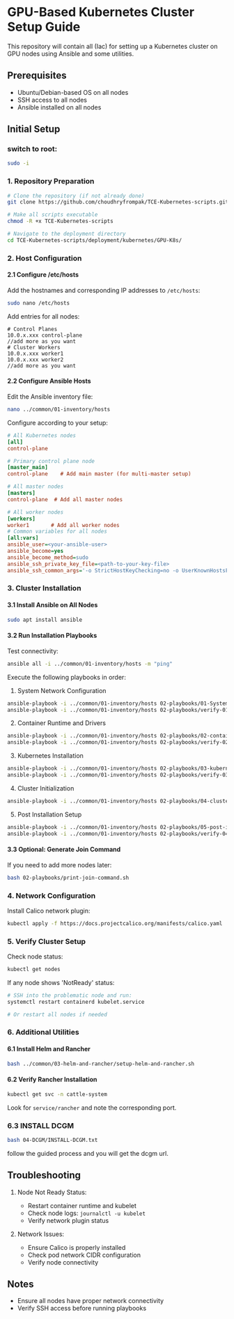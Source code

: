 # GPU-Based Kubernetes Cluster Setup Guide

This repository will contain all (Iac) for setting up a Kubernetes cluster on GPU nodes using Ansible and some utilities.

## Prerequisites

- Ubuntu/Debian-based OS on all nodes
- SSH access to all nodes
- Ansible installed on all nodes

## Initial Setup
### switch to root:
```bash
sudo -i
```
### 1. Repository Preparation

```bash
# Clone the repository (if not already done)
git clone https://github.com/choudhryfrompak/TCE-Kubernetes-scripts.git

# Make all scripts executable
chmod -R +x TCE-Kubernetes-scripts

# Navigate to the deployment directory
cd TCE-Kubernetes-scripts/deployment/kubernetes/GPU-K8s/
```

### 2. Host Configuration

#### 2.1 Configure /etc/hosts

Add the hostnames and corresponding IP addresses to `/etc/hosts`:

```bash
sudo nano /etc/hosts
```

Add entries for all nodes:
```
# Control Planes
10.0.x.xxx control-plane
//add more as you want
# Cluster Workers
10.0.x.xxx worker1
10.0.x.xxx worker2
//add more as you want
```

#### 2.2 Configure Ansible Hosts

Edit the Ansible inventory file:
```bash
nano ../common/01-inventory/hosts
```

Configure according to your setup:
```ini
# All Kubernetes nodes
[all]
control-plane

# Primary control plane node
[master_main]
control-plane    # Add main master (for multi-master setup)

# All master nodes
[masters]
control-plane  # Add all master nodes

# All worker nodes
[workers]
worker1       # Add all worker nodes
# Common variables for all nodes
[all:vars]
ansible_user=<your-ansible-user>
ansible_become=yes
ansible_become_method=sudo
ansible_ssh_private_key_file=<path-to-your-key-file>
ansible_ssh_common_args='-o StrictHostKeyChecking=no -o UserKnownHostsFile=/dev/null'
```

### 3. Cluster Installation

#### 3.1 Install Ansible on All Nodes
```bash
sudo apt install ansible
```

#### 3.2 Run Installation Playbooks

Test connectivity:
```bash
ansible all -i ../common/01-inventory/hosts -m "ping"
```

Execute the following playbooks in order:

1. System Network Configuration
```bash
ansible-playbook -i ../common/01-inventory/hosts 02-playbooks/01-System-Network.yml
ansible-playbook -i ../common/01-inventory/hosts 02-playbooks/verify-01.yml
```

2. Container Runtime and Drivers
```bash
ansible-playbook -i ../common/01-inventory/hosts 02-playbooks/02-container-runtime-drivers.yml
ansible-playbook -i ../common/01-inventory/hosts 02-playbooks/verify-02.yml
```

3. Kubernetes Installation
```bash
ansible-playbook -i ../common/01-inventory/hosts 02-playbooks/03-kubernetes-installation.yml
ansible-playbook -i ../common/01-inventory/hosts 02-playbooks/verify-03.yml
```

4. Cluster Initialization
```bash
ansible-playbook -i ../common/01-inventory/hosts 02-playbooks/04-cluster-initialization.yml
```

5. Post Installation Setup
```bash
ansible-playbook -i ../common/01-inventory/hosts 02-playbooks/05-post-installation.yml
ansible-playbook -i ../common/01-inventory/hosts 02-playbooks/verify-04-05.yml
```

#### 3.3 Optional: Generate Join Command
If you need to add more nodes later:
```bash
bash 02-playbooks/print-join-command.sh
```

### 4. Network Configuration

Install Calico network plugin:
```bash
kubectl apply -f https://docs.projectcalico.org/manifests/calico.yaml
```

### 5. Verify Cluster Setup

Check node status:
```bash
kubectl get nodes
```

If any node shows 'NotReady' status:
```bash
# SSH into the problematic node and run:
systemctl restart containerd kubelet.service

# Or restart all nodes if needed
```

### 6. Additional Utilities

#### 6.1 Install Helm and Rancher
```bash
bash ../common/03-helm-and-rancher/setup-helm-and-rancher.sh
```

#### 6.2 Verify Rancher Installation
```bash
kubectl get svc -n cattle-system
```
Look for `service/rancher` and note the corresponding port.

### 6.3 INSTALL DCGM

```bash
bash 04-DCGM/INSTALL-DCGM.txt
```
follow the guided process and you will get the dcgm url.



## Troubleshooting

1. Node Not Ready Status:
   - Restart container runtime and kubelet
   - Check node logs: `journalctl -u kubelet`
   - Verify network plugin status

2. Network Issues:
   - Ensure Calico is properly installed
   - Check pod network CIDR configuration
   - Verify node connectivity

## Notes

- Ensure all nodes have proper network connectivity
- Verify SSH access before running playbooks